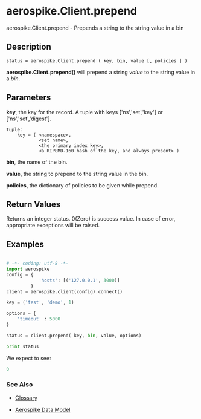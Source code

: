 
# aerospike.Client.prepend

aerospike.Client.prepend - Prepends a string to the string value in a bin

## Description

```
status = aerospike.Client.prepend ( key, bin, value [, policies ] )

```

**aerospike.Client.prepend()** will prepend a string *value* to the string value
in a *bin*.

## Parameters

**key**, the key for the record. A tuple with keys
['ns','set','key'] or ['ns','set','digest'].   

```
Tuple:
    key = ( <namespace>, 
            <set name>, 
            <the primary index key>, 
            <a RIPEMD-160 hash of the key, and always present> )

```

**bin**, the name of the bin.

**value**, the string to prepend to the string value in the bin.

**policies**, the dictionary of policies to be given while prepend.   

## Return Values
Returns an integer status. 0(Zero) is success value. In case of error, appropriate exceptions will be raised.

## Examples

```python

# -*- coding: utf-8 -*-
import aerospike
config = {
            'hosts': [('127.0.0.1', 3000)]
         }
client = aerospike.client(config).connect()

key = ('test', 'demo', 1)

options = {
    'timeout' : 5000
}

status = client.prepend( key, bin, value, options)

print status


```

We expect to see:

```python
0
```



### See Also



- [Glossary](http://www.aerospike.com/docs/guide/glossary.html)

- [Aerospike Data Model](http://www.aerospike.com/docs/architecture/data-model.html)
